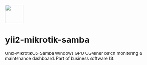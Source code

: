 <a href="https://github.com/buzz8year" target="_blank">
    <img src="https://avatars0.githubusercontent.com/u/4325095" height="60px">
</a>

# yii2-mikrotik-samba

Unix-MikrotikOS-Samba Windows GPU CGMiner batch monitoring & maintenance dashboard. Part of business software kit.
